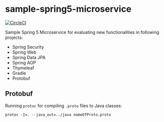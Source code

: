 # sample-spring5-microservice

[![CircleCI](https://circleci.com/gh/rieckpil/sample-spring5-microservice/tree/master.svg?style=svg)](https://circleci.com/gh/rieckpil/sample-spring5-microservice/tree/master)

Sample Spring 5 Microservice for evaluating new functionalities in following projects:

* Spring Security
* Spring Web
* Spring Data JPA
* Spring AOP
* Thymeleaf
* Gradle
* Protobuf

## Protobuf

Running `protoc` for compiling `.proto` files to Java classes:

```
protoc -I=. --java_out=../java nameOfProto.proto
```
